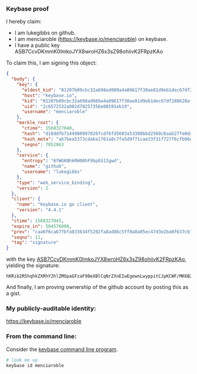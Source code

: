 ### Keybase proof

I hereby claim:

  * I am lukegibbs on github.
  * I am menciaroble (https://keybase.io/menciaroble) on keybase.
  * I have a public key ASB7CcvDKmmK0ImkoJYX8wroHZ6x3sZ98ohiivK2FRpzKAo

To claim this, I am signing this object:

```json
{
  "body": {
    "key": {
      "eldest_kid": "01207b09cbc32a698ad089a4a09617f30ae81d9eb1dec67df288628af2b6151a73280a",
      "host": "keybase.io",
      "kid": "01207b09cbc32a698ad089a4a09617f30ae81d9eb1dec67df288628af2b6151a73280a",
      "uid": "2c6572532a002d78257356e08591eb19",
      "username": "menciaroble"
    },
    "merkle_root": {
      "ctime": 1568327040,
      "hash": "d18ddfb7144980997026fcdf6fd5603a53388bbd2560c6aab27fe0da9d397baed738b917f1b2fd741e8c597ca61f6bf313cbf5946fb32afb70cc093c3ebefea1",
      "hash_meta": "ab7bea5373cda6a1761a8c7fa5d9f71cae33f31f727f6cfb96d4abb4cf86ea64",
      "seqno": 7052063
    },
    "service": {
      "entropy": "6fWGKNhkRH08hF9bpEG1Igwd",
      "name": "github",
      "username": "lukegibbs"
    },
    "type": "web_service_binding",
    "version": 2
  },
  "client": {
    "name": "keybase.io go client",
    "version": "4.4.1"
  },
  "ctime": 1568327045,
  "expire_in": 504576000,
  "prev": "caa6f6ca677bfa033634f5202fa8ad86c5ff0a8a05ec47d3e2ba0f637cb739ce",
  "seqno": 11,
  "tag": "signature"
}
```

with the key [ASB7CcvDKmmK0ImkoJYX8wroHZ6x3sZ98ohiivK2FRpzKAo](https://keybase.io/menciaroble), yielding the signature:

```
hKRib2R5hqhkZXRhY2hlZMOpaGFzaF90eXBlCqNrZXnEIwEgewnLwyppitCJpKCWF/MK6B2esd7GffKIYorythUacygKp3BheWxvYWTESpcCC8Qgyqb2ymd7+gM2NPUgL6ithsX/CooF7EfT4roPY3y3Oc7EILT6DP0F1y9b8hYwNf7EpgMyWlObpovSB1a2eFCSXhnvAgHCo3NpZ8RAiCvFiqxlmDdpXSwuKkvCzlAT/u3HsiCHCDDwaJ4YDikRw7pv5FJtQBYPRxMnAWnZ2LTKHTkjE6wFJ1tAmWrhD6hzaWdfdHlwZSCkaGFzaIKkdHlwZQildmFsdWXEIOGTvdcOdtgs30juW4VDny3fvcitmBh6XSNj8ifWsiOTo3RhZ80CAqd2ZXJzaW9uAQ==

```

And finally, I am proving ownership of the github account by posting this as a gist.

### My publicly-auditable identity:

https://keybase.io/menciaroble

### From the command line:

Consider the [keybase command line program](https://keybase.io/download).

```bash
# look me up
keybase id menciaroble
```
